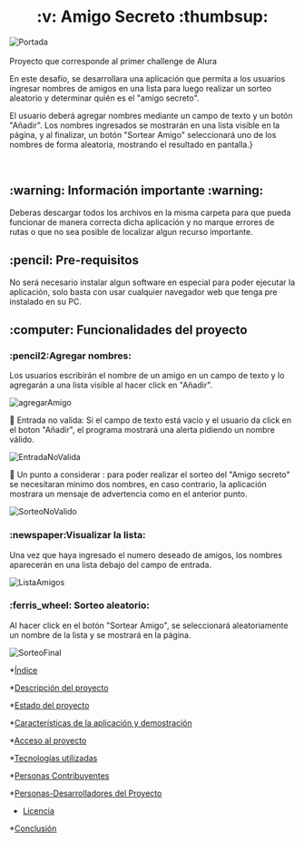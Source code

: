 <h1 align="center"> :v: Amigo Secreto :thumbsup: </h1>

![Portada](https://github.com/user-attachments/assets/524a257f-f981-492e-bc32-b52f67454eb0)
<br><br>
Proyecto que corresponde al primer challenge de Alura  

En este desafío, se desarrollara una aplicación que permita a los usuarios ingresar nombres de amigos en una lista para luego realizar un sorteo aleatorio y determinar quién es el "amigo secreto".

El usuario deberá agregar nombres mediante un campo de texto y un botón "Añadir". Los nombres ingresados se mostrarán en una lista visible en la página, y al finalizar, un botón "Sortear Amigo" seleccionará uno de los nombres de forma aleatoria, mostrando el resultado en pantalla.}


<br>

<h2> :warning: Información importante :warning:</h2>
 Deberas descargar todos los archivos en la misma carpeta para que pueda funcionar de manera correcta dicha aplicación  y no marque errores de rutas o que no sea posible de localizar algun recurso importante. 

<br>

<h2> :pencil: Pre-requisitos </h2>
No será necesario instalar algun software en especial para poder ejecutar la aplicación, solo basta con usar cualquier navegador web que tenga pre instalado en su PC.


<h2> :computer: Funcionalidades del proyecto </h2>

<h3> :pencil2:Agregar nombres:</h3> Los usuarios escribirán el nombre de un amigo en un campo de texto y lo agregarán a una lista visible al hacer click en "Añadir".
<br>

![agregarAmigo](https://github.com/user-attachments/assets/980eedd7-f34b-4bbe-84f2-e2a17caec6c0)


:no_entry_sign: Entrada no valida: Si el campo de texto está vacío y el usuario da click en el boton "Añadir", el programa mostrará una alerta pidiendo un nombre válido.

![EntradaNoValida](https://github.com/user-attachments/assets/d7b24720-8a11-42d5-951d-ea06322f7cb5)

:no_entry_sign: Un punto a considerar : para poder realizar el sorteo del "Amigo secreto" se necesitaran minimo dos nombres, en caso contrario, la aplicación mostrara un 
                mensaje de advertencia como en el anterior punto.

![SorteoNoValido](https://github.com/user-attachments/assets/f686bf1c-fcd0-40f6-8ae1-99b1b0817cc3)

<h3> :newspaper:Visualizar la lista:</h3> Una vez que haya ingresado el numero deseado de amigos, los nombres aparecerán en una lista debajo del campo de entrada.

![ListaAmigos](https://github.com/user-attachments/assets/bc2f2f93-f0ca-493c-b4e9-de378e9dedc2)

<h3> :ferris_wheel: Sorteo aleatorio: </h3> Al hacer click en el botón "Sortear Amigo", se seleccionará aleatoriamente un nombre de la lista y se mostrará en la página.

![SorteoFinal](https://github.com/user-attachments/assets/8a052de3-dcee-4149-9f05-05ff2f5235e7)



*[Índice](#índice)

*[Descripción del proyecto](#descripción-del-proyecto)

*[Estado del proyecto](#Estado-del-proyecto)

*[Características de la aplicación y demostración](#Características-de-la-aplicación-y-demostración)

*[Acceso al proyecto](#acceso-proyecto)

*[Tecnologías utilizadas](#tecnologías-utilizadas)

*[Personas Contribuyentes](#personas-contribuyentes)

*[Personas-Desarrolladores del Proyecto](#personas-desarrolladores)

* [Licencia](#licencia)

*[Conclusión](#conclusión)
